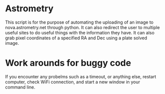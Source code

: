 # Astrometry

This script is for the purpose of automating the uploading of an image to nova.astrometry.net through python. It can also redirect the user to multiple useful sites to do useful things with the information they have. It can also grab pixel coordinates of a specified RA and Dec using a plate solved image.



# Work arounds for buggy code
If you encounter any probelms such as a timeout, or anything else, restart computer, check WiFi connection, and start a new window in your command line. 
